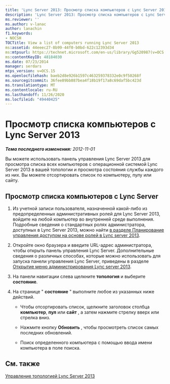```yaml
---
title: 'Lync Server 2013: Просмотр списка компьютеров с Lync Server 2013'
description: 'Lync Server 2013: Просмотр списка компьютеров с Lync Server 2013.'
ms.reviewer: ''
ms.author: v-lanac
author: lanachin
f1.keywords:
- NOCSH
TOCTitle: View a list of computers running Lync Server 2013
ms:assetid: 44eeec27-8b99-44f0-b0bd-622c12393d34
ms:mtpsurl: https://technet.microsoft.com/en-us/library/Gg520987(v=OCS.15)
ms:contentKeyID: 48184030
ms.date: 07/23/2014
manager: serdars
mtps_version: v=OCS.15
ms.openlocfilehash: baeb2d8e926b1597c463259378332e0c9f50268f
ms.sourcegitcommit: 36fee89bb887bea4f18b19f17a8c69daf5bc423d
ms.translationtype: MT
ms.contentlocale: ru-RU
ms.lasthandoff: 11/26/2020
ms.locfileid: "49440425"
---
```

# <a name="view-a-list-of-computers-running-lync-server-2013"></a>Просмотр списка компьютеров с Lync Server 2013

<div data-xmlns="http://www.w3.org/1999/xhtml">

<div class="topic" data-xmlns="http://www.w3.org/1999/xhtml" data-msxsl="urn:schemas-microsoft-com:xslt" data-cs="https://msdn.microsoft.com/">

<div data-asp="https://msdn2.microsoft.com/asp">



</div>

<div id="mainSection">

<div id="mainBody">

<span> </span>

_**Тема последнего изменения:** 2012-11-01_

Вы можете использовать панель управления Lync Server 2013 для просмотра списка всех компьютеров с операционной системой Lync Server 2013 в вашей топологии и просмотра состояния службы каждого из них. Вы можете отсортировать список по компьютеру, пулу или сайту.

<div>

## <a name="to-view-a-list-of-computers-running-lync-server"></a>Просмотр списка компьютеров с Lync Server

1.  Из учетной записи пользователя, назначенной какой-либо из предопределенных административных ролей для Lync Server 2013, войдите на любой компьютер во внутренней среде выполнения. Подробные сведения о стандартных ролях администратора, доступных в Lync Server 2013, можно найти [в разделе Планирование управления доступом на основе ролей в Lync server 2013](lync-server-2013-planning-for-role-based-access-control.md).

2.  Откройте окно браузера и введите URL-адрес администратора, чтобы открыть панель управления Lync Server. Дополнительные сведения о различных способах, которые можно использовать для запуска панели управления Lync Server, приведены в разделе [Открытие меню администрирования Lync server 2013](lync-server-2013-open-lync-server-administrative-tools.md).

3.  На панели навигации слева щелкните **топология** и выберите **состояние**.

4.  На странице " **состояние** " выполните любое из указанных ниже действий.
    
      - Чтобы отсортировать список, щелкните заголовок столбца **компьютер**, **пул** или **сайт** , а затем нажмите стрелку вверх или стрелка вниз.
    
      - Нажмите кнопку **Обновить** , чтобы просмотреть список самых последних обновлений.
    
      - Поиск определенного компьютера с помощью ввода имени компьютера в поле поиска.

</div>

<div>

## <a name="see-also"></a>См. также


[Управление топологией Lync Server 2013](lync-server-2013-managing-the-lync-server-topology.md)  
  

</div>

</div>

<span> </span>

</div>

</div>

</div>

